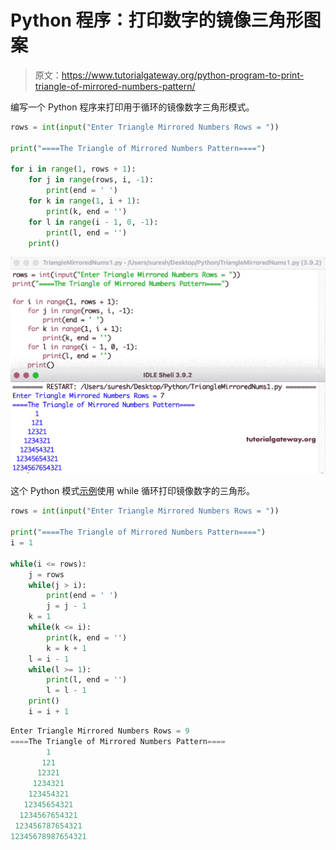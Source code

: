# Python 程序：打印数字的镜像三角形图案

> 原文：<https://www.tutorialgateway.org/python-program-to-print-triangle-of-mirrored-numbers-pattern/>

编写一个 Python 程序来打印用于循环的镜像数字三角形模式。

```py
rows = int(input("Enter Triangle Mirrored Numbers Rows = "))

print("====The Triangle of Mirrored Numbers Pattern====")

for i in range(1, rows + 1):
    for j in range(rows, i, -1):
        print(end = ' ')
    for k in range(1, i + 1):
        print(k, end = '')
    for l in range(i - 1, 0, -1):
        print(l, end = '')
    print()
```

![Python Program to Print Triangle of Mirrored Numbers Pattern](img/2bd656037a3d7892893056564669faff.png)

这个 Python 模式[示例](https://www.tutorialgateway.org/python-programming-examples/)使用 while 循环打印镜像数字的三角形。

```py
rows = int(input("Enter Triangle Mirrored Numbers Rows = "))

print("====The Triangle of Mirrored Numbers Pattern====")
i = 1

while(i <= rows):
    j = rows
    while(j > i):
        print(end = ' ')
        j = j - 1
    k = 1 
    while(k <= i):
        print(k, end = '')
        k = k + 1
    l = i - 1
    while(l >= 1):
        print(l, end = '')
        l = l - 1
    print()
    i = i + 1
```

```py
Enter Triangle Mirrored Numbers Rows = 9
====The Triangle of Mirrored Numbers Pattern====
        1
       121
      12321
     1234321
    123454321
   12345654321
  1234567654321
 123456787654321
12345678987654321
```